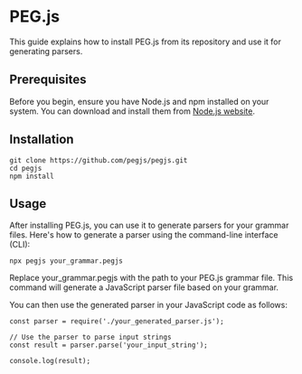 # PEG.js

This guide explains how to install PEG.js from its repository and use it for generating parsers.

## Prerequisites

Before you begin, ensure you have Node.js and npm installed on your system. You can download and install them from [Node.js website](https://nodejs.org/).

## Installation

```
git clone https://github.com/pegjs/pegjs.git
cd pegjs
npm install
```

## Usage

After installing PEG.js, you can use it to generate parsers for your grammar files. Here's how to generate a parser using the command-line interface (CLI):

```
npx pegjs your_grammar.pegjs
```

Replace your_grammar.pegjs with the path to your PEG.js grammar file. This command will generate a JavaScript parser file based on your grammar.

You can then use the generated parser in your JavaScript code as follows:

```
const parser = require('./your_generated_parser.js');

// Use the parser to parse input strings
const result = parser.parse('your_input_string');

console.log(result);
```